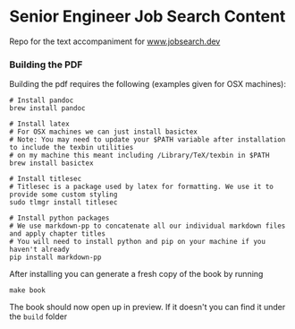 # Senior Engineer Job Search Content
Repo for the text accompaniment for www.jobsearch.dev

### Building the PDF
Building the pdf requires the following (examples given for OSX machines):

```
# Install pandoc
brew install pandoc

# Install latex
# For OSX machines we can just install basictex
# Note: You may need to update your $PATH variable after installation to include the texbin utilities
# on my machine this meant including /Library/TeX/texbin in $PATH
brew install basictex

# Install titlesec
# Titlesec is a package used by latex for formatting. We use it to provide some custom styling
sudo tlmgr install titlesec

# Install python packages
# We use markdown-pp to concatenate all our individual markdown files and apply chapter titles
# You will need to install python and pip on your machine if you haven't already
pip install markdown-pp
```

After installing you can generate a fresh copy of the book by running
```
make book
```

The book should now open up in preview. If it doesn't you can find it under the `build` folder
